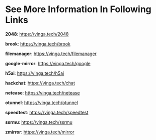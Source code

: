 # See More Information In Following Links

**2048**: https://vinga.tech/2048

**brook**: https://vinga.tech/brook

**filemanager**: https://vinga.tech/filemanager

**google-mirror**: https://vinga.tech/google

**h5ai**: https://vinga.tech/h5ai

**hackchat**: https://vinga.tech/chat

**netease**: https://vinga.tech/netease

**otunnel**: https://vinga.tech/otunnel

**speedtest**: https://vinga.tech/speedtest

**ssrmu**: https://vinga.tech/ssrmu

**zmirror**: https://vinga.tech/mirror
